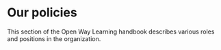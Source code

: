 # Our policies
This section of the Open Way Learning handbook describes various roles and positions in the organization.
